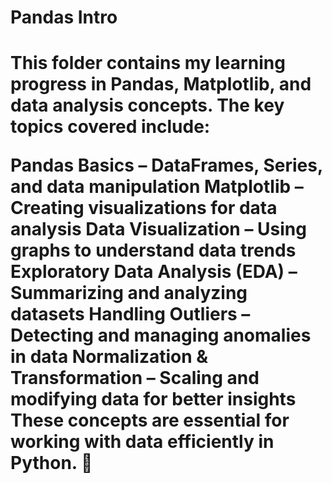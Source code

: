 <h1>Pandas Intro<h1>
This folder contains my learning progress in Pandas, Matplotlib, and data analysis concepts. The key topics covered include:

Pandas Basics – DataFrames, Series, and data manipulation
Matplotlib – Creating visualizations for data analysis
Data Visualization – Using graphs to understand data trends
Exploratory Data Analysis (EDA) – Summarizing and analyzing datasets
Handling Outliers – Detecting and managing anomalies in data
Normalization & Transformation – Scaling and modifying data for better insights
These concepts are essential for working with data efficiently in Python. 🚀

